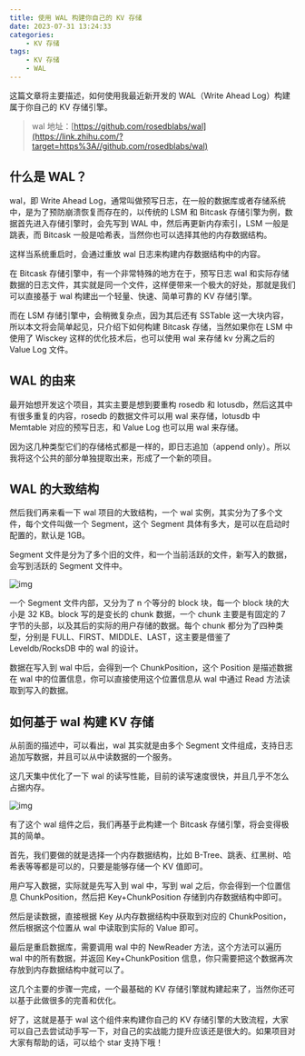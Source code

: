 ```yaml
---
title: 使用 WAL 构建你自己的 KV 存储
date: 2023-07-31 13:24:33
categories:
    - KV 存储
tags:
    - KV 存储
    - WAL
---
```


这篇文章将主要描述，如何使用我最近新开发的 WAL（Write Ahead Log）构建属于你自己的 KV 存储引擎。

> wal 地址：[https://github.com/rosedblabs/wal](https://link.zhihu.com/?target=https%3A//github.com/rosedblabs/wal)

## 什么是 WAL？

wal，即 Write Ahead Log，通常叫做预写日志，在一般的数据库或者存储系统中，是为了预防崩溃恢复而存在的，以传统的 LSM 和 Bitcask 存储引擎为例，数据首先进入存储引擎时，会先写到 WAL 中，然后再更新内存索引，LSM 一般是跳表，而 Bitcask 一般是哈希表，当然你也可以选择其他的内存数据结构。

这样当系统重启时，会通过重放 wal 日志来构建内存数据结构中的内容。

在 Bitcask 存储引擎中，有一个非常特殊的地方在于，预写日志 wal 和实际存储数据的日志文件，其实就是同一个文件，这样便带来一个极大的好处，那就是我们可以直接基于 wal 构建出一个轻量、快速、简单可靠的 KV 存储引擎。

而在 LSM 存储引擎中，会稍微复杂点，因为其后还有 SSTable 这一大块内容，所以本文将会简单起见，只介绍下如何构建 Bitcask 存储，当然如果你在 LSM 中使用了 Wisckey 这样的优化技术后，也可以使用 wal 来存储 kv 分离之后的 Value Log 文件。

## WAL 的由来

最开始想开发这个项目，其实主要是想到要重构 rosedb 和 lotusdb，然后这其中有很多重复的内容，rosedb 的数据文件可以用 wal 来存储，lotusdb 中 Memtable 对应的预写日志，和 Value Log 也可以用 wal 来存储。

因为这几种类型它们的存储格式都是一样的，即日志追加（append only）。所以我将这个公共的部分单独提取出来，形成了一个新的项目。

## WAL 的大致结构

然后我们再来看一下 wal 项目的大致结构，一个 wal 实例，其实分为了多个文件，每个文件叫做一个 Segment，这个 Segment 具体有多大，是可以在启动时配置的，默认是 1GB。

Segment 文件是分为了多个旧的文件，和一个当前活跃的文件，新写入的数据，会写到活跃的 Segment 文件中。

![img](https://pic1.zhimg.com/80/v2-8b40a7773af8b3a1617566e1c64080dc_1440w.webp)

一个 Segment 文件内部，又分为了 n 个等分的 block 块，每一个 block 块的大小是 32 KB。block 写的是变长的 chunk 数据，一个 chunk 主要是有固定的 7 字节的头部，以及其后的实际的用户存储的数据。每个 chunk 都分为了四种类型，分别是 FULL、FIRST、MIDDLE、LAST，这主要是借鉴了 Leveldb/RocksDB 中的 wal 的设计。

数据在写入到 wal 中后，会得到一个 ChunkPosition，这个 Position 是描述数据在 wal 中的位置信息，你可以直接使用这个位置信息从 wal 中通过 Read 方法读取到写入的数据。

## 如何基于 wal 构建 KV 存储

从前面的描述中，可以看出，wal 其实就是由多个 Segment 文件组成，支持日志追加写数据，并且可以从中读数据的一个服务。

这几天集中优化了一下 wal 的读写性能，目前的读写速度很快，并且几乎不怎么占据内存。

![img](https://pic3.zhimg.com/80/v2-3e5a0b9e07a0d5a4b36a9f4c115093e6_1440w.webp)

有了这个 wal 组件之后，我们再基于此构建一个 Bitcask 存储引擎，将会变得极其的简单。

首先，我们要做的就是选择一个内存数据结构，比如 B-Tree、跳表、红黑树、哈希表等等都是可以的，只要是能够存储一个 KV 值即可。

用户写入数据，实际就是先写入到 wal 中，写到 wal 之后，你会得到一个位置信息 ChunkPosition，然后把 Key+ChunkPosition 存储到内存数据结构中即可。

然后是读数据，直接根据 Key 从内存数据结构中获取到对应的 ChunkPosition，然后根据这个位置从 wal 中读取到实际的 Value 即可。

最后是重启数据库，需要调用 wal 中的 NewReader 方法，这个方法可以遍历 wal 中的所有数据，并返回 Key+ChunkPosition 信息，你只需要把这个数据再次存放到内存数据结构中就可以了。

这几个主要的步骤一完成，一个最基础的 KV 存储引擎就构建起来了，当然你还可以基于此做很多的完善和优化。

好了，这就是基于 wal 这个组件来构建你自己的 KV 存储引擎的大致流程，大家可以自己去尝试动手写一下，对自己的实战能力提升应该还是很大的。如果项目对大家有帮助的话，可以给个 star 支持下哦！

